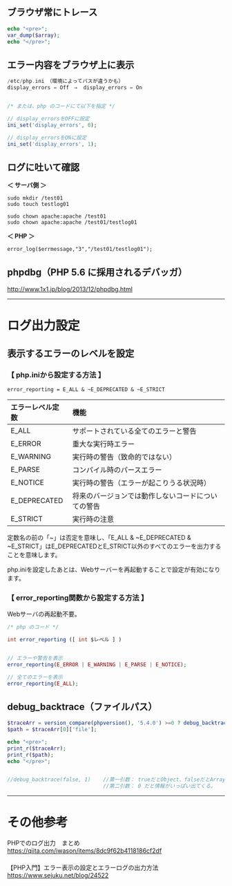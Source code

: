 ## ブラウザ常にトレース
```php
echo "<pre>";
var_dump($array);
echo "</pre>";
```

## エラー内容をブラウザ上に表示
```php
/etc/php.ini　（環境によってパスが違うかも）
display_errors = Off　⇒  display_errors = On


/* または、php のコードにて以下を指定 */

// display_errorsをOFFに設定
ini_set('display_errors', 0);

// display_errorsをONに設定
ini_set('display_errors', 1);
```

## ログに吐いて確認
**＜ サーバ側 ＞**  
```
sudo mkdir /test01
sudo touch testlog01

sudo chown apache:apache /test01
sudo chown apache:apache /test01/testlog01
```

**＜ PHP ＞**  
```
error_log($errmessage,"3","/test01/testlog01");
```


## phpdbg（PHP 5.6 に採用されるデバッガ）
http://www.1x1.jp/blog/2013/12/phpdbg.html


______________________________________________________

# ログ出力設定



## 表示するエラーのレベルを設定

### 【 php.iniから設定する方法 】
```
error_reporting = E_ALL & ~E_DEPRECATED & ~E_STRICT
```

|エラーレベル定数|機能|
|:--|:--|
|E_ALL|サポートされている全てのエラーと警告|
|E_ERROR|重大な実行時エラー|
|E_WARNING|実行時の警告（致命的ではない）|
|E_PARSE|コンパイル時のパースエラー|
|E_NOTICE|実行時の警告（エラーが起こりうる状況時）|
|E_DEPRECATED|将来のバージョンでは動作しないコードについての警告|
|E_STRICT|実行時の注意|


定数名の前の「~」は否定を意味し、「E_ALL & ~E_DEPRECATED & ~E_STRICT」はE_DEPRECATEDとE_STRICT以外のすべてのエラーを出力することを意味します。  

php.iniを設定したあとは、Webサーバーを再起動することで設定が有効になります。  


### 【 error_reporting関数から設定する方法 】
Webサーバの再起動不要。
```php
/* php のコード */

int error_reporting ([ int $レベル ] )


// エラーや警告を表示
error_reporting(E_ERROR | E_WARNING | E_PARSE | E_NOTICE);

// 全てのエラーを表示
error_reporting(E_ALL);
```


## debug_backtrace（ファイルパス）
```php
$traceArr = version_compare(phpversion(), '5.4.0') >=0 ? debug_backtrace(false, 1) : debug_backtrace();
$path = $traceArr[0]['file'];

echo "<pre>";
print_r($traceArr);
print_r($path);
echo "</pre>";			


//debug_backtrace(false, 1)    //第一引数： trueだとObject、falseだとArray。多分。
                               //第二引数： 0 だと情報がいっぱい出てくる。
```

______________________________________________________

# その他参考

PHPでのログ出力　まとめ  
<https://qiita.com/iwason/items/8dc9f62b4118186cf2df>  
　  
【PHP入門】エラー表示の設定とエラーログの出力方法  
<https://www.sejuku.net/blog/24522>  

